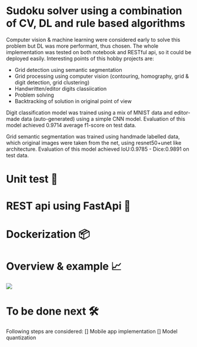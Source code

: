 # Sudoku solver using a combination of CV, DL and rule based algorithms
Computer vision & machine learning were considered early to solve this problem but DL was more performant, thus chosen. The whole implementation was tested on both notebook and RESTful api, so it could be deployed easily.
Interesting points of this hobby projects are:
- Grid detection using semantic segmentation
- Grid processing using computer vision (contouring, homography, grid & digit detection, grid clustering)
- Handwritten/editor digits classiication
- Problem solving
- Backtracking of solution in original point of view

Digit classification model was trained using a mix of MNIST data and editor-made data (auto-generated) using a simple CNN model. Evaluation of this model achieved 0.9714 average f1-score on test data.

Grid semantic segmentation was trained using handmade labelled data, which original images were taken from the net, using resnet50+unet like architecture. Evaluation of this model achieved IoU:0.9785 - Dice:0.9891 on test data.

# Unit test 🔬

# REST api using FastApi 📡

# Dockerization 📦

# Overview & example 📈

![](/assets/example1.png)

# To be done next 🛠
Following steps are considered:
[] Mobile app implementation
[] Model quantization

